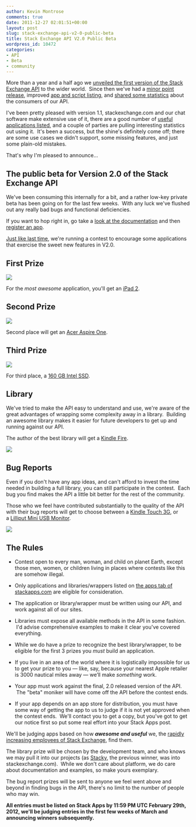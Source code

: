 ```yaml
---
author: Kevin Montrose
comments: true
date: 2011-12-27 02:01:51+00:00
layout: post
slug: stack-exchange-api-v2-0-public-beta
title: Stack Exchange API V2.0 Public Beta
wordpress_id: 10472
categories:
- API
- Beta
- community
---
```


More than a year and a half ago we [unveiled the first version of the Stack Exchange API](http://blog.stackoverflow.com/2010/05/stack-exchange-api-public-beta-starts/) to the wider world.  Since then we've had a [minor point release](http://blog.stackoverflow.com/2011/02/stack-exchange-api-1-1-and-improved-app-gallery/), improved [app and script listing](http://blog.stackoverflow.com/2011/02/stack-apps-and-scripts/), and [shared some statistics](http://blog.stackoverflow.com/2011/09/stack-exchange-api-usage-stats-and-api-2-0-plans/) about the consumers of our API.

I've been pretty pleased with version 1.1, stackexchange.com and our chat software make extensive use of it, there are a good number of [useful applications listed](http://stackapps.com/questions/tagged/app?sort=votes&pagesize=50), and a couple of parties are pulling interesting statistics out using it.  It's been a success, but the shine's definitely come off; there are some use cases we didn't support, some missing features, and just some plain-old mistakes.

That's why I'm pleased to announce...


## The public beta for Version 2.0 of the Stack Exchange API


We've been consuming this internally for a bit, and a rather low-key private beta has been going on for the last few weeks.  With any luck we've flushed out any really bad bugs and functional deficiencies.

If you want to hop right in, go take a [look at the documentation](https://api.stackexchange.com/docs) and then [register an app](http://stackapps.com/apps/oauth/register).

[Just like last time](http://blog.stackoverflow.com/2010/05/stack-exchange-api-contest/), we're running a contest to encourage some applications that exercise the sweet new features in V2.0.


## First Prize


[![](http://blog.stackoverflow.com/wp-content/uploads/ipad.png)](http://blog.stackoverflow.com/2011/12/stack-exchange-api-v2-0-public-beta/ipad/)

For the _most awesome_ application, you'll get an [iPad 2](http://store.apple.com/us/browse/home/shop_ipad/family/ipad).


## Second Prize


[![](http://blog.stackoverflow.com/wp-content/uploads/acer.jpg)](http://blog.stackoverflow.com/2011/12/stack-exchange-api-v2-0-public-beta/acer/)

Second place will get an [Acer Aspire One](http://www.amazon.com/Acer-AO722-0473-11-6-Inch-Netbook-Espresso/dp/B005J2E2US/ref=zg_bs_1232596011_2).


## Third Prize


[![](http://blog.stackoverflow.com/wp-content/uploads/ssd.jpg)](http://blog.stackoverflow.com/2011/12/stack-exchange-api-v2-0-public-beta/ssd/)

For third place, a [160 GB Intel SSD](http://www.amazon.com/Intel-SATA-2-5-Inch-Solid-State-Drive/dp/B004UG3YU8/ref=sr_1_2?ie=UTF8&qid=1324665809&sr=8-2).


## Library


We've tried to make the API easy to understand and use, we're aware of the great advantages of wrapping some complexity away in a library.  Building an awesome library makes it easier for future developers to get up and running against our API.

The author of the best library will get a [Kindle Fire](http://www.amazon.com/gp/product/B0051VVOB2/ref=famstripe_kf).

[![](http://blog.stackoverflow.com/wp-content/uploads/fire.jpg)](http://blog.stackoverflow.com/2011/12/stack-exchange-api-v2-0-public-beta/fire/)


## Bug Reports


Even if you don't have any app ideas, and can't afford to invest the time needed in building a full library, you can still participate in the contest.  Each bug you find makes the API a little bit better for the rest of the community.

Those who we feel have contributed substantially to the quality of the API with their bug reports will get to choose between a [Kindle Touch 3G](http://www.amazon.com/Kindle-Touch-e-Reader-Touch-Screen-3G-Special-Offers/dp/B005890G8O/ref=amb_link_359250342_5?pf_rd_m=ATVPDKIKX0DER&pf_rd_s=center-1&pf_rd_r=15X63RTEZP8M741B0NBK&pf_rd_t=101&pf_rd_p=1340226422&pf_rd_i=507846), or a [Lilliput Mini USB Monitor](http://www.thinkgeek.com/computing/usb-gadgets/c609/).

[![](http://blog.stackoverflow.com/wp-content/uploads/bug-prizes1.jpg)](http://blog.stackoverflow.com/2011/12/stack-exchange-api-v2-0-public-beta/bug-prizes-2/)




## The Rules





	
  * Contest open to every man, woman, and child on planet Earth, except those men, women, or children living in places where contests like this are somehow illegal.

	
  * Only applications and libraries/wrappers listed on [the apps tab of stackapps.com](http://stackapps.com/?tab=apps) are eligible for consideration.

	
  * The application or library/wrapper must be written using our API, and work against all of our sites.

	
  * Libraries must expose all available methods in the API in some fashion.  I'd advise comprehensive examples to make it clear you've covered everything.

	
  * While we do have a prize to recognize the best library/wrapper, to be eligible for the first 3 prizes you _must_ build an application.

	
  * If you live in an area of the world where it is logistically impossible for us to get your prize to you — like, say, because your nearest Apple retailer is 3000 nautical miles away — we’ll make _something_ work.

	
  * Your app must work against the final, 2.0 released version of the API.  The "beta" moniker will have come off the API before the contest ends.

	
  * If your app depends on an app store for distribution, you must have some way of getting the app to us to judge if it is not yet approved when the contest ends.  We'll contact you to get a copy, but you've got to get our notice first so put some real effort into your Stack Apps post.


We'll be judging apps based on how _**awesome and useful**_ we, the [rapidly increasing employees of Stack Exchange](http://stackexchange.com/about/team), find them.

The library prize will be chosen by the development team, and who knows we may pull it into our projects (as [Stacky](http://stackapps.com/questions/6/stacky-a-net-client-library-now-supports-1-1), the previous winner, was into stackexchange.com).  While we don't care about platform, we do care about documentation and examples, so make yours exemplary.

The bug report prizes will be sent to anyone we feel went above and beyond in finding bugs in the API, there's no limit to the number of people who may win.

**All entries must be listed on Stack Apps by 11:59 PM UTC February 29th, 2012, we'll be judging entries in the first few weeks of March and announcing winners subsequently.**
